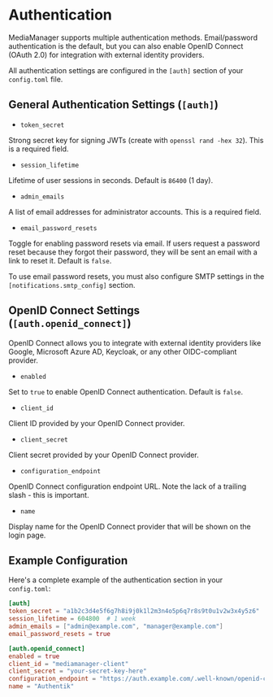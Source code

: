 # Authentication

MediaManager supports multiple authentication methods. Email/password authentication is the default, but you can also
enable OpenID Connect (OAuth 2.0) for integration with external identity providers.

All authentication settings are configured in the `[auth]` section of your `config.toml` file.

## General Authentication Settings (`[auth]`)

- `token_secret`

Strong secret key for signing JWTs (create with `openssl rand -hex 32`). This is a required field.

- `session_lifetime`

Lifetime of user sessions in seconds. Default is `86400` (1 day).

- `admin_emails`

A list of email addresses for administrator accounts. This is a required field.

- `email_password_resets`

Toggle for enabling password resets via email. If users request a password reset because they forgot their password,
they will be sent an email with a link to reset it. Default is `false`.

<note>
    To use email password resets, you must also configure SMTP settings in the <code>[notifications.smtp_config]</code> section.
</note>

<include from="notes.topic" element-id="auth-admin-emails"></include>

## OpenID Connect Settings (`[auth.openid_connect]`)

OpenID Connect allows you to integrate with external identity providers like Google, Microsoft Azure AD, Keycloak, or
any other OIDC-compliant provider.

- `enabled`

Set to `true` to enable OpenID Connect authentication. Default is `false`.

- `client_id`

Client ID provided by your OpenID Connect provider.

- `client_secret`

Client secret provided by your OpenID Connect provider.

- `configuration_endpoint`

OpenID Connect configuration endpoint URL. Note the lack of a trailing slash - this is important.

- `name`

Display name for the OpenID Connect provider that will be shown on the login page.

## Example Configuration

Here's a complete example of the authentication section in your `config.toml`:

```toml
[auth]
token_secret = "a1b2c3d4e5f6g7h8i9j0k1l2m3n4o5p6q7r8s9t0u1v2w3x4y5z6"
session_lifetime = 604800  # 1 week
admin_emails = ["admin@example.com", "manager@example.com"]
email_password_resets = true

[auth.openid_connect]
enabled = true
client_id = "mediamanager-client"
client_secret = "your-secret-key-here"
configuration_endpoint = "https://auth.example.com/.well-known/openid-configuration"
name = "Authentik"
```
